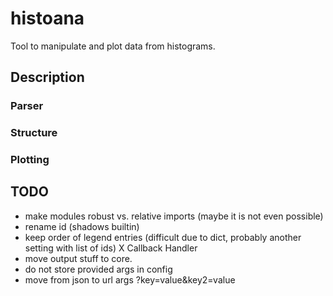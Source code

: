 # histoana

Tool to manipulate and plot data from histograms.

## Description

### Parser

### Structure

### Plotting

## TODO
  - make modules robust vs. relative imports (maybe it is not even possible)
  - rename id (shadows builtin)
  - keep order of legend entries (difficult due to dict, probably another setting with list of ids)
  X Callback Handler
  - move output stuff to core.
  - do not store provided args in config
  - move from json to url args ?key=value&key2=value

